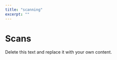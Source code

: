 ```yaml
---
title: "scanning"
excerpt: ""
---
```

# Scans

Delete this text and replace it with your own content.
